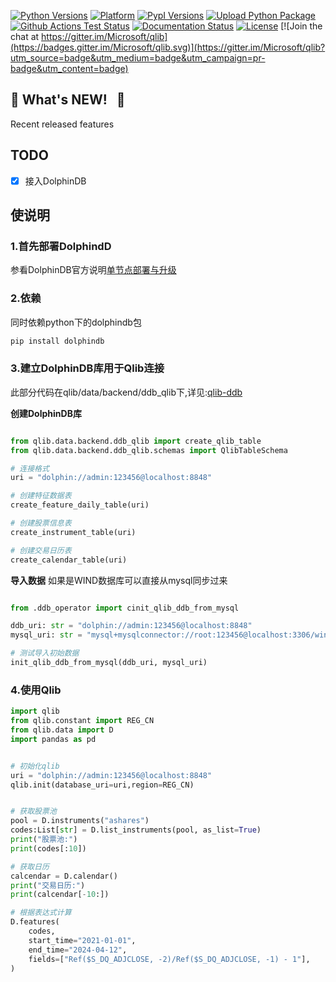 <!--
 * @Author: hugo2046 shen.lan123@gmail.com
 * @Date: 2025-02-18 11:26:04
 * @LastEditors: hugo2046 shen.lan123@gmail.com
 * @LastEditTime: 2025-02-25 14:26:28
 * @FilePath: /workspace/qlib-ddb/README.md
 * @Description: 这是默认设置,请设置`customMade`, 打开koroFileHeader查看配置 进行设置: https://github.com/OBKoro1/koro1FileHeader/wiki/%E9%85%8D%E7%BD%AE
-->
[![Python Versions](https://img.shields.io/pypi/pyversions/pyqlib.svg?logo=python&logoColor=white)](https://pypi.org/project/pyqlib/#files)
[![Platform](https://img.shields.io/badge/platform-linux%20%7C%20windows%20%7C%20macos-lightgrey)](https://pypi.org/project/pyqlib/#files)
[![PypI Versions](https://img.shields.io/pypi/v/pyqlib)](https://pypi.org/project/pyqlib/#history)
[![Upload Python Package](https://github.com/microsoft/qlib/workflows/Upload%20Python%20Package/badge.svg)](https://pypi.org/project/pyqlib/)
[![Github Actions Test Status](https://github.com/microsoft/qlib/workflows/Test/badge.svg?branch=main)](https://github.com/microsoft/qlib/actions)
[![Documentation Status](https://readthedocs.org/projects/qlib/badge/?version=latest)](https://qlib.readthedocs.io/en/latest/?badge=latest)
[![License](https://img.shields.io/pypi/l/pyqlib)](LICENSE)
[![Join the chat at https://gitter.im/Microsoft/qlib](https://badges.gitter.im/Microsoft/qlib.svg)](https://gitter.im/Microsoft/qlib?utm_source=badge&utm_medium=badge&utm_campaign=pr-badge&utm_content=badge)

## :newspaper: **What's NEW!** &nbsp;   :sparkling_heart: 

Recent released features

## TODO
- [x] 接入DolphinDB


## 使说明

### 1.首先部署DolphindD
参看DolphinDB官方说明[单节点部署与升级](https://docs.dolphindb.cn/zh/tutorials/standalone_server.html)

### 2.依赖
同时依赖python下的dolphindb包
```bash
pip install dolphindb
```

### 3.建立DolphinDB库用于Qlib连接
此部分代码在qlib/data/backend/ddb_qlib下,详见:[qlib-ddb](https://github.com/hugo2046/qlib-ddb/tree/main/qlib/data/backend/ddb_qlib)

**创建DolphinDB库**
```python

from qlib.data.backend.ddb_qlib import create_qlib_table
from qlib.data.backend.ddb_qlib.schemas import QlibTableSchema

# 连接格式
uri = "dolphin://admin:123456@localhost:8848"

# 创建特征数据表
create_feature_daily_table(uri)

# 创建股票信息表
create_instrument_table(uri)

# 创建交易日历表
create_calendar_table(uri)
```

**导入数据**
如果是WIND数据库可以直接从mysql同步过来
```python

from .ddb_operator import cinit_qlib_ddb_from_mysql

ddb_uri: str = "dolphin://admin:123456@localhost:8848"
mysql_uri: str = "mysql+mysqlconnector://root:123456@localhost:3306/windDB"

# 测试导入初始数据
init_qlib_ddb_from_mysql(ddb_uri, mysql_uri)
```

### 4.使用Qlib

```python
import qlib
from qlib.constant import REG_CN
from qlib.data import D
import pandas as pd


# 初始化qlib
uri = "dolphin://admin:123456@localhost:8848"
qlib.init(database_uri=uri,region=REG_CN)


# 获取股票池
pool = D.instruments("ashares")
codes:List[str] = D.list_instruments(pool, as_list=True)
print("股票池:")
print(codes[:10])

# 获取日历
calcendar = D.calendar()
print("交易日历:")
print(calcendar[-10:])

# 根据表达式计算
D.features(
    codes,
    start_time="2021-01-01",
    end_time="2024-04-12",
    fields=["Ref($S_DQ_ADJCLOSE, -2)/Ref($S_DQ_ADJCLOSE, -1) - 1"],
)

```
